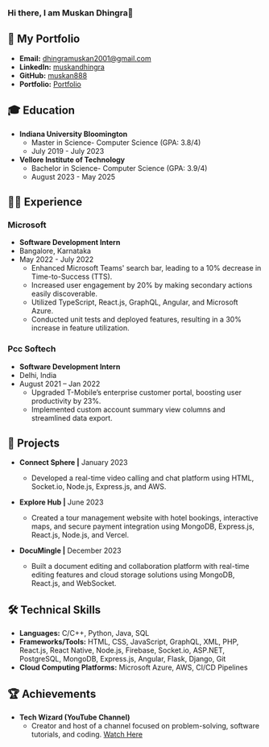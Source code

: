 ### Hi there, I am Muskan Dhingra👋


## 💼 My Portfolio
- **Email:** [dhingramuskan2001@gmail.com](mailto:dhingramuskan2001@gmail.com)
- **LinkedIn:** [muskandhingra](https://linkedin.com/in/muskandhingra/)
- **GitHub:** [muskan888](https://github.com/muskan888)
- **Portfolio:** [Portfolio](https://portfolio-eight-pearl.vercel.app/)

## 🎓 Education
- **Indiana University Bloomington**
  - Master in Science- Computer Science (GPA: 3.8/4)
  - July 2019 - July 2023
- **Vellore Institute of Technology**
  - Bachelor in Science- Computer Science (GPA: 3.9/4)
  - August 2023 - May 2025

## 👩‍💻 Experience

### Microsoft
- **Software Development Intern**
- Bangalore, Karnataka
- May 2022 - July 2022
  - Enhanced Microsoft Teams' search bar, leading to a 10% decrease in Time-to-Success (TTS).
  - Increased user engagement by 20% by making secondary actions easily discoverable.
  - Utilized TypeScript, React.js, GraphQL, Angular, and Microsoft Azure.
  - Conducted unit tests and deployed features, resulting in a 30% increase in feature utilization.

### Pcc Softech
- **Software Development Intern**
- Delhi, India
- August 2021 – Jan 2022
  - Upgraded T-Mobile’s enterprise customer portal, boosting user productivity by 23%.
  - Implemented custom account summary view columns and streamlined data export.

## 🚀 Projects

- **Connect Sphere |** January 2023
  - Developed a real-time video calling and chat platform using HTML, Socket.io, Node.js, Express.js, and AWS.

- **Explore Hub |** June 2023
  - Created a tour management website with hotel bookings, interactive maps, and secure payment integration using MongoDB, Express.js, React.js, Node.js, and Vercel.

- **DocuMingle |** December 2023
  - Built a document editing and collaboration platform with real-time editing features and cloud storage solutions using MongoDB, React.js, and WebSocket.

## 🛠 Technical Skills
- **Languages:** C/C++, Python, Java, SQL
- **Frameworks/Tools:** HTML, CSS, JavaScript, GraphQL, XML, PHP, React.js, React Native, Node.js, Firebase, Socket.io, ASP.NET, PostgreSQL, MongoDB, Express.js, Angular, Flask, Django, Git
- **Cloud Computing Platforms:** Microsoft Azure, AWS, CI/CD Pipelines

## 🏆 Achievements
- **Tech Wizard (YouTube Channel)**
  - Creator and host of a channel focused on problem-solving, software tutorials, and coding. [Watch Here](YOUR_YOUTUBE_CHANNEL_LINK)
